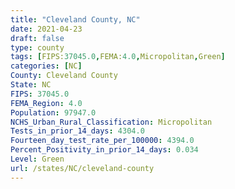 ```yaml
---
title: "Cleveland County, NC"
date: 2021-04-23
draft: false
type: county
tags: [FIPS:37045.0,FEMA:4.0,Micropolitan,Green]
categories: [NC]
County: Cleveland County
State: NC
FIPS: 37045.0
FEMA_Region: 4.0
Population: 97947.0
NCHS_Urban_Rural_Classification: Micropolitan
Tests_in_prior_14_days: 4304.0
Fourteen_day_test_rate_per_100000: 4394.0
Percent_Positivity_in_prior_14_days: 0.034
Level: Green
url: /states/NC/cleveland-county
---
```



